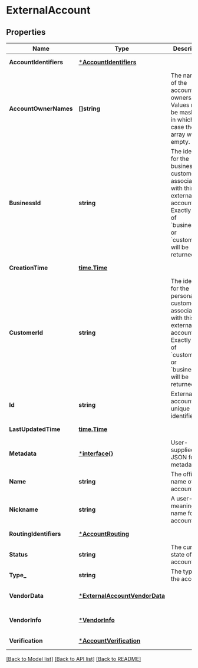 # ExternalAccount

## Properties
Name | Type | Description | Notes
------------ | ------------- | ------------- | -------------
**AccountIdentifiers** | [***AccountIdentifiers**](account_identifiers.md) |  | [default to null]
**AccountOwnerNames** | **[]string** | The names of the account owners. Values may be masked, in which case the array will be empty.  | [default to null]
**BusinessId** | **string** | The identifier for the business customer associated with this external account. Exactly one of &#x60;business_id&#x60; or &#x60;customer_id&#x60; will be returned.  | [optional] [default to null]
**CreationTime** | [**time.Time**](time.Time.md) |  | [default to null]
**CustomerId** | **string** | The identifier for the personal customer associated with this external account. Exactly one of &#x60;customer_id&#x60; or &#x60;business_id&#x60; will be returned.  | [optional] [default to null]
**Id** | **string** | External account unique identifier | [default to null]
**LastUpdatedTime** | [**time.Time**](time.Time.md) |  | [default to null]
**Metadata** | [***interface{}**](interface{}.md) | User-supplied JSON format metadata. | [optional] [default to null]
**Name** | **string** | The official name of the account | [optional] [default to null]
**Nickname** | **string** | A user-meaningful name for the account | [optional] [default to null]
**RoutingIdentifiers** | [***AccountRouting**](account_routing.md) |  | [default to null]
**Status** | **string** | The current state of the account | [default to null]
**Type_** | **string** | The type of the account | [default to null]
**VendorData** | [***ExternalAccountVendorData**](external_account_vendor_data.md) |  | [optional] [default to null]
**VendorInfo** | [***VendorInfo**](vendor_info.md) |  | [optional] [default to null]
**Verification** | [***AccountVerification**](account_verification.md) |  | [default to null]

[[Back to Model list]](../README.md#documentation-for-models) [[Back to API list]](../README.md#documentation-for-api-endpoints) [[Back to README]](../README.md)

